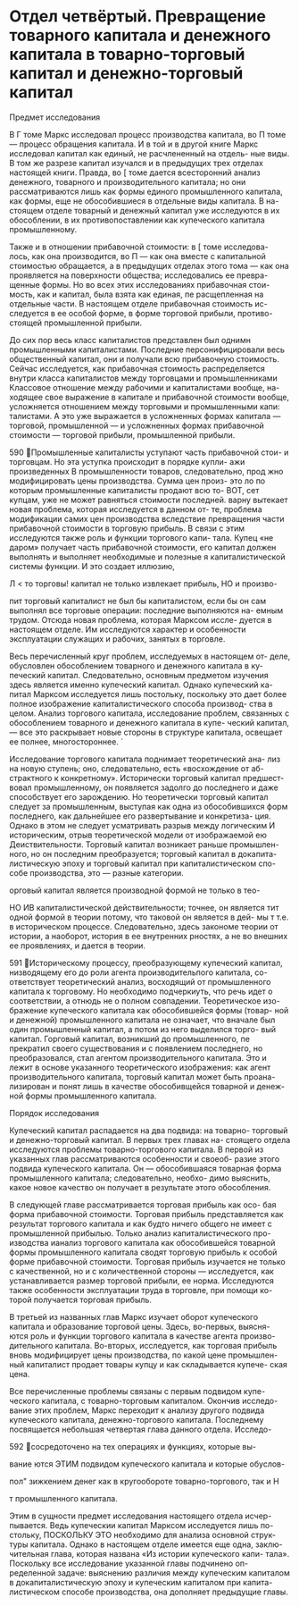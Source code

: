 # Отдел четвёртый. Превращение товарного капитала и денежного капитала в товарно-торговый капитал и денежно-торговый капитал

Предмет исследования

В Г томе Маркс исследовал процесс производства капитала, во
П томе — процесс обращения капитала. И в той и в другой книге
Маркс исследовал капитал как единый, не расчлененный на отдель-
ные виды. В том же разрезе капитал изучался и в предыдущих трех
отделах настоящей книги. Правда, во [ томе дается всесторонний
анализ денежного, товарного и производительного капитала; но они
рассматриваются лишь как формы единого промышленного капитала,
как формы, еще не обособившиеся в отдельные виды капитала. В на-
стоящем отделе товарный и денежный капитал уже исследуются в их
обособлении, в их противопоставлении как купеческого капитала
промышленному.

Также и в отношении прибавочной стоимости: в [ томе исследова-
лось, как она производится, во П — как она вместе с капитальной
стоимостью обращается, а в предыдущих отделах этого тома — как
она проявляется на поверхности общества; исследовались ее превра-
щенные формы. Но во всех этих исследованиях прибавочная стои-
мость, как и капитал, была взята как единая, пе расщепленная на
отдельные части. В настоящем отделе прибавочная стоимость ис-
следуется в ее особой форме, в форме торговой прибыли, противо-
стоящей промышленной прибыли.

До сих пор весь класс капиталистов представлен был однимн
промышленными капиталистами. Последние персонифицировали весь
общественный капитал, они и получали всю прибавочную стоимость.
Сейчас исследуется, как прибавочная стоимость распределяется
внутри класса капиталистов между торговцами и промышленниками
Классовое отношение между рабочими и капиталистами вообще, на-
ходящее свое выражение в капитале и прибавочной стоимости вообще,
усложняется отношением между торговыми и промышленными капи:
талистами. А это уже выражается в усложненных формах капитала —
торговой, промышленной — и усложненных формах прибавочной
стоимости — торговой прибыли, промышленной прибыли.

590
Промышленные капиталисты уступают часть прибавочной стои-
и торговцам. Но эта уступка происходит в порядке купли-
ажи произведенных В промышленности товаров, следовательно,
прод жно модифицировать цены производства. Сумма цен произ-
это ло по которым промышленные капиталисты продают всю то-
ВОТ, сет купцам, уже не может равняться стоимости последней.
варну вытекает новая проблема, которая исследуется в данном от-
те, проблема модификации самих цен производства вследствие
превращения части прибавочной стоимости в торговую прибыль.
В связи с этим исследуются также роль и функции торгового капи-
тала. Купец «не даром» получает часть прибавочной стоимости,
его капитал должен выполнять и выполняет необходимые и полезные
я капиталистической системы функции. И это создает иллюзию,

Л <
то торговы! капитал не только извлекает прибыль, НО и произво-

пит торговый капиталист не был бы капиталистом, если бы он
сам выполнял все торговые операции: последние выполняются на-
емным трудом. Отсюда новая проблема, которая Марксом иссле-
дуется в настоящем отделе. Им исследуются характер и особенности
эксплуатации служащих и рабочих, занятых в торговле.

Весь перечисленный круг проблем, исследуемых в настоящем от-
деле, обусловлен обособлением товарного и денежного капитала в ку-
печеский капитал. Следовательно, основным предметом изучения
здесь является именно купеческий капитал. Однако купеческий ка-
питал Марксом исследуется лишь постольку, поскольку это дает
более полное изображение капиталистического способа производ-
ства в целом. Анализ торгового капитала, исследование проблем,
связанных с обособлением товарного и денежного капитала в купе-
ческий капитал, — все это раскрывает новые стороны в структуре
капитала, освещает ее полнее, многостороннее. `

Исследование торгового капитала поднимает теоретический ана-
лиз на новую ступень; оно, следовательно, есть «восхождение от аб-
страктного к конкретному». Исторически торговый капитал предшест-
вовал промышленному, он появляется задолго до последнего и даже
способствует его зарождению. Но теоретически торговый капитал
следует за промышленным, выступая как одна из обособившихся
форм последнего, как дальнейшее его развертывание и конкретиза-
ция. Однако в этом не следует усматривать разрыв между логическим
И историческим, отрыв теоретической модели от изображаемой ею
Деиствительности. Торговый капитал возникает раньше промышлен-
ного, но он последним преобразуется; торговый капитал в докапита-
листическую эпоху и торговый капитал при капиталистическом спо-
собе производства, это — разные категории.

орговый капитал является производной формой не только в тео-

НО ИВ капиталистической действительности; точнее, он является
тит одной формой в теории потому, что таковой он является в дей-
мы т т.е. в историческом процессе. Следовательно, здесь
закономе теории от истории, а наоборот, история в ее внутренних
рностях, а не во внешних ее проявлениях, и дается в теории.

591
Историческому процессу, преобразующему купеческий капитал,
низводящему его до роли агента производительпого капитала, со-
ответствует теоретический анализ, восходящий от промышленного
капитала к торговому. Но необходимо подчеркиуть, что речь идет о
соответствии, а отнюдь не о полном совпадении. Теоретическое изо-
бражение купеческого капитала как обособившейся формы (товар-
ной и денежной) промышленного капитала не означает, что вначале
был один промышленный капитал, а потом из него выделился торго-
вый капитал. Горговый капитал, возникший до промышленного,
пе прекратил своего существования и с появлением последнего, но
преобразовался, стал агентом производительного капитала. Это и
лежит в основе указанного теоретического изображения: как агент
производительного капитала, торговый капитал может быть проана-
лизирован и понят лишь в качестве обособивщейся товарной и денеж-
ной формы промышленного капитала.

Порядок исследования

Купеческий капитал распадается на два подвида: на товарно-
торговый и денежно-торговый капитал. В первых трех главах на-
стоящего отдела исследуются проблемы товарно-торгового капитала.
В первой из указанных глав рассматриваются особенности и своеоб-
разие этого подвида купеческого капитала. Он — обособившаяся
товарная форма промышленного капитала; следовательно, необхо-
димо выяснить, какое новое качество он получает в результате этого
обособления.

В следующей главе рассматривается торговая прибыль как осо-
бая форма прибавочной стоимости. Торговая прибыль представляется
как результат торгового капитала и как будто ничего общего не имеет
с промышленной прибылью. Только анализ капиталистического про-
изводства ианализ торгового капитала как обособившейся товарной
формы промышленного капитала сводят торговую прибыль к особой
форме прибавочной стоимости. Торговая прибыль изучается не только
с качественной, но и с количественной стороны — исследуется, как
устанавливается размер торговой прибыли, ее норма. Исследуются
также особенности эксплуатации труда в торговле, при помощи ко-
торой получается торговая прибыль.

В третьей из названных глав Маркс изучает оборот купеческого
капитала и образование торговой цены. Здесь, во-первых, выясня-
ются роль и функции торгового капитала в качестве агента произво-
дительного капитала. Во-вторых, исследуется, как торговая прибыль
вновь модифицирует цены производства, по какой цене промышлен-
ный капиталист продает товары купцу и как складывается купече-
ская цена.

Все перечисленные проблемы связаны с первым подвидом купе-
ческого капитала, с товарно-торговым капиталом. Окончив исследо-
вание этих проблем, Маркс переходит к анализу другого подвида
купеческого капитала, денежно-торгового капитала. Последнему
посвящается небольшая четвертая глава данного отдела. Исследо-

592
сосредоточено на тех операциях и функциях, которые вы-

вание ются ЭТИМ подвидом купеческого капитала и которые обуслов-

пол" зижкением денег как в кругообороте товарно-торгового, так и
Н

т промышленного капитала.

Этим в сущности предмет исследования настоящего отдела исчер-
пывается. Ведь купеческии капитал Марксом исследуется лишь по-
стольку, ПОСКОЛЬКУ ЭТО необходимо для анализа основной струк-
туры капитала. Однако в настоящем отделе имеется еще одна, заклю-
чительная глава, которая названа «Из истории купеческого капи-
тала». Поскольку все исследование указанной главы подчинено оп-
ределенной задаче: выяснению различия между купеческим капиталом
в докапиталистическую эпоху и купеческим капиталом при капита-
листическом способе производства, она дополняет предыдущие главы.
